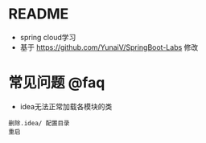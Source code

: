 # README

- spring cloud学习
- 基于 https://github.com/YunaiV/SpringBoot-Labs 修改

# 常见问题 @faq

- idea无法正常加载各模块的类

```
删除.idea/ 配置目录
重启
```

